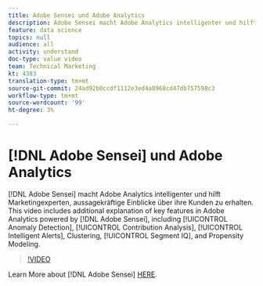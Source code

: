 ```yaml
---
title: Adobe Sensei und Adobe Analytics
description: Adobe Sensei macht Adobe Analytics intelligenter und hilft Marketingexperten, aussagekräftige Einblicke über ihre Kunden zu erhalten. In diesem Video werden die wichtigsten Funktionen in Adobe Analytics mit Adobe Sensei-Unterstützung erläutert, darunter Anomalieerkennung, Beitragserkennung, Intelligente Analysen, Clustering, Segment-IQ und Propensity-Modellierung.
feature: data science
topics: null
audience: all
activity: understand
doc-type: value video
team: Technical Marketing
kt: 4383
translation-type: tm+mt
source-git-commit: 24ad92b0ccdf1112e3ed4a0968cd47db757598c3
workflow-type: tm+mt
source-wordcount: '99'
ht-degree: 3%

---
```



# [!DNL Adobe Sensei] und Adobe Analytics

[!DNL Adobe Sensei] macht Adobe Analytics intelligenter und hilft Marketingexperten, aussagekräftige Einblicke über ihre Kunden zu erhalten. This video includes additional explanation of key features in Adobe Analytics powered by [!DNL Adobe Sensei], including [!UICONTROL Anomaly Detection], [!UICONTROL Contribution Analysis], [!UICONTROL Intelligent Alerts], Clustering, [!UICONTROL Segment IQ], and Propensity Modeling.

>[!VIDEO](https://video.tv.adobe.com/v/31500/?quality=12)

Learn More about [!DNL Adobe Sensei] [HERE](https://www.adobe.com/de/sensei.html).
